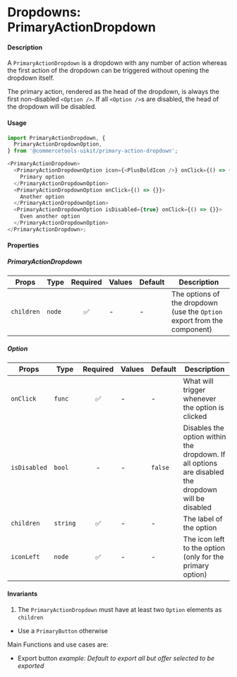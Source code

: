 # Dropdowns: PrimaryActionDropdown

#### Description

A `PrimaryActionDropdown` is a dropdown with any number of action whereas the
first action of the dropdown can be triggered without opening the dropdown
itself.

The primary action, rendered as the head of the dropdown, is always the first
non-disabled `<Option />`. If all `<Option />`s are disabled, the head of the
dropdown will be disabled.

#### Usage

```js
import PrimaryActionDropdown, {
  PrimaryActionDropdownOption,
} from '@commercetools-uikit/primary-action-dropdown';

<PrimaryActionDropdown>
  <PrimaryActionDropdownOption icon={<PlusBoldIcon />} onClick={() => {}}>
    Primary option
  </PrimaryActionDropdownOption>
  <PrimaryActionDropdownOption onClick={() => {}}>
    Another option
  </PrimaryActionDropdownOption>
  <PrimaryActionDropdownOption isDisabled={true} onClick={() => {}}>
    Even another option
  </PrimaryActionDropdownOption>
</PrimaryActionDropdown>;
```

#### Properties

##### PrimaryActionDropdown

| Props      | Type   | Required | Values | Default | Description                                                              |
| ---------- | ------ | :------: | ------ | ------- | ------------------------------------------------------------------------ |
| `children` | `node` |    ✅    | -      | -       | The options of the dropdown (use the `Option` export from the component) |

##### Option

| Props        | Type     | Required | Values | Default | Description                                                                                        |
| ------------ | -------- | :------: | ------ | ------- | -------------------------------------------------------------------------------------------------- |
| `onClick`    | `func`   |    ✅    | -      | -       | What will trigger whenever the option is clicked                                                   |
| `isDisabled` | `bool`   |    -     | -      | `false` | Disables the option within the dropdown. If all options are disabled the dropdown will be disabled |
| `children`   | `string` |    ✅    | -      | -       | The label of the option                                                                            |
| `iconLeft`   | `node`   |    ✅    | -      | -       | The icon left to the option (only for the primary option)                                          |

#### Invariants

1.  The `PrimaryActionDropdown` must have at least two `Option` elements as
    `children`

- Use a `PrimaryButton` otherwise

Main Functions and use cases are:

- Export button _example: Default to export all but offer selected to be
  exported_
